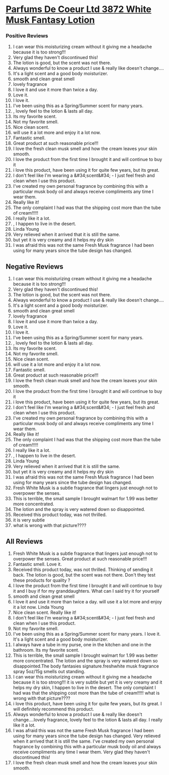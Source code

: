 # [Parfums De Coeur Ltd 3872 White Musk Fantasy Lotion](https://products.checkmycream.com/products/Parfums-De-Coeur-Ltd-3872-White-Musk-Fantasy-Lotion.html)

### Positive Reviews

<ol>
      <li>I can wear this moisturizing cream without it giving me a headache because it is too strong!!!</li>
      <li>Very glad they haven&#x27;t discontinued this!</li>
      <li>The lotion is good, but the scent was not there.</li>
      <li>Always wonderful to know a product I use &amp; really like doesn&#x27;t change....</li>
      <li>It&#x27;s a light scent and a good body moisturizer.</li>
      <li>smooth and clean great smell</li>
      <li>lovely fragrance</li>
      <li>I love it and use it more than twice a day.</li>
      <li>Love it.</li>
      <li>I love it.</li>
      <li>I&#x27;ve been using this as a Spring/Summer scent for many years.</li>
      <li>, lovely feel to the lotion &amp; lasts all day.  </li>
      <li>Its my favorite scent.</li>
      <li>Not my favorite smell.</li>
      <li>Nice clean scent.  </li>
      <li>will use it a lot more and enjoy it a lot now.</li>
      <li>Fantastic smell.  </li>
      <li>Great product at such  reasonable price!!!</li>
      <li>I love the fresh clean musk smell and how the cream leaves your skin smooth.</li>
      <li>I love the product from the first time I brought it and will continue to buy it</li>
      <li>i love this product, have been using it for quite few years, but its great.</li>
      <li>I don&#x27;t feel like I&#x27;m wearing a &amp;#34;scent&amp;#34; - I just feel fresh and clean when I use this product.</li>
      <li>I&#x27;ve created my own personal fragrance by combining this with a particular musk body oil and always receive compliments any time I wear them.  </li>
      <li>Really like it!</li>
      <li>The only complaint I had was that the shipping cost more than the tube of cream!!!!!</li>
      <li>I really like it a lot.</li>
      <li>, I happen to live in the desert.</li>
      <li>Linda Young</li>
      <li>Very relieved when it arrived that it is still the same.  </li>
      <li>but yet it is very creamy and it helps my dry skin</li>
      <li>I was afraid this was not the same Fresh Musk fragrance I had been using for many years since the tube design has changed.  </li>
</ol>


<h2>Negative Reviews</h2>
<ol>
<li> I can wear this moisturizing cream without it giving me a headache because it is too strong!!!</li>
<li> Very glad they haven&#x27;t discontinued this!</li>
<li> The lotion is good, but the scent was not there.</li>
<li> Always wonderful to know a product I use &amp; really like doesn&#x27;t change....</li>
<li> It&#x27;s a light scent and a good body moisturizer.</li>
<li> smooth and clean great smell</li>
<li> lovely fragrance</li>
<li> I love it and use it more than twice a day.</li>
<li> Love it.</li>
<li> I love it.</li>
<li> I&#x27;ve been using this as a Spring/Summer scent for many years.</li>
<li> , lovely feel to the lotion &amp; lasts all day.  </li>
<li> Its my favorite scent.</li>
<li> Not my favorite smell.</li>
<li> Nice clean scent.  </li>
<li> will use it a lot more and enjoy it a lot now.</li>
<li> Fantastic smell.  </li>
<li> Great product at such  reasonable price!!!</li>
<li> I love the fresh clean musk smell and how the cream leaves your skin smooth.</li>
<li> I love the product from the first time I brought it and will continue to buy it</li>
<li> i love this product, have been using it for quite few years, but its great.</li>
<li> I don&#x27;t feel like I&#x27;m wearing a &amp;#34;scent&amp;#34; - I just feel fresh and clean when I use this product.</li>
<li> I&#x27;ve created my own personal fragrance by combining this with a particular musk body oil and always receive compliments any time I wear them.  </li>
<li> Really like it!</li>
<li> The only complaint I had was that the shipping cost more than the tube of cream!!!!!</li>
<li> I really like it a lot.</li>
<li> , I happen to live in the desert.</li>
<li> Linda Young</li>
<li> Very relieved when it arrived that it is still the same.  </li>
<li> but yet it is very creamy and it helps my dry skin</li>
<li> I was afraid this was not the same Fresh Musk fragrance I had been using for many years since the tube design has changed.  </li>
<li> Fresh White Musk is a subtle fragrance that lingers just enough not to overpower the senses.  </li>
<li> This is terrible,  the small sample I brought walmart for 1.99 was better more concentrated.</li>
<li> The lotion and the spray is very watered down so disappointed.</li>
<li> Received this product today, was not thrilled.</li>
<li> it is very subtle</li>
<li> what is wrong with that picture????</li>
</ol>

<h2>All Reviews</h2>

<ol>
    <li> Fresh White Musk is a subtle fragrance that lingers just enough not to overpower the senses.  Great product at such  reasonable price!!!</li>
    <li> Fantastic smell.  Love it.</li>
    <li> Received this product today, was not thrilled. Thinking of sending it back.  The lotion is good, but the scent was not there. Don&#x27;t they test these products for quality ?</li>
    <li> I love the product from the first time I brought it and will continue to buy it and I buy if for my granddaughters. What can I said try it for yourself</li>
    <li> smooth and clean great smell</li>
    <li> I love it and use it more than twice a day. will use it a lot more and enjoy it a lot now. Linda Young</li>
    <li> Nice clean scent.  Really like it!</li>
    <li> I don&#x27;t feel like I&#x27;m wearing a &amp;#34;scent&amp;#34; - I just feel fresh and clean when I use this product.</li>
    <li> Not my favorite smell.</li>
    <li> I&#x27;ve been using this as a Spring/Summer scent for many years. I love it. It&#x27;s a light scent and a good body moisturizer.</li>
    <li> I always have a tube in my purse, one in the kitchen and one in the bathroom.  Its my favorite scent.</li>
    <li> This is terrible,  the small sample I brought walmart for 1.99 was better more concentrated. The lotion and the spray is very watered down so disappointed.The body fantasies signature.freshwhite musk fragrance spray 5oz/15g smells out standing.</li>
    <li> I can wear this moisturizing cream without it giving me a headache because it is too strong!!! it is very subtle but yet it is very creamy and it helps my dry skin, I happen to live in the desert. The only complaint I had was that the shipping cost more than the tube of cream!!!!! what is wrong with that picture????</li>
    <li> i love this product, have been using it for quite few years, but its great. I will definitely recommend this product.</li>
    <li> Always wonderful to know a product I use &amp; really like doesn&#x27;t change....lovely fragrance, lovely feel to the lotion &amp; lasts all day.  I really like it a lot.</li>
    <li> I was afraid this was not the same Fresh Musk fragrance I had been using for many years since the tube design has changed.  Very relieved when it arrived that it is still the same.  I&#x27;ve created my own personal fragrance by combining this with a particular musk body oil and always receive compliments any time I wear them.  Very glad they haven&#x27;t discontinued this!</li>
    <li> I love the fresh clean musk smell and how the cream leaves your skin smooth.</li>
</ol>




